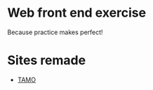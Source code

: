 # Web front end exercise

Because practice makes perfect!

# Sites remade

* [TAMO](https://github.com/Edveika/Web-FrontEnd-Practice/blob/main/tamo.md)
